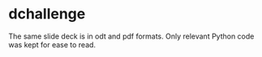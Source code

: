 # dchallenge

The same slide deck is in odt and pdf formats. Only relevant Python code was kept for ease to read.
